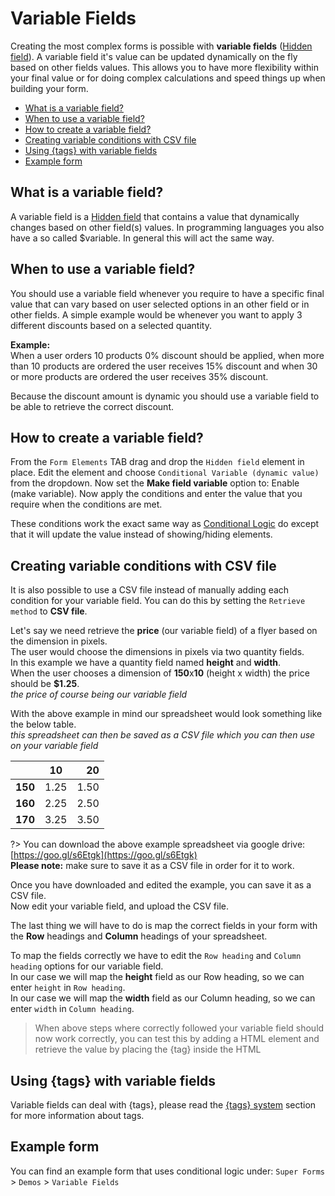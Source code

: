 # Variable Fields

Creating the most complex forms is possible with **variable fields** ([Hidden field](hidden-field)).
A variable field it's value can be updated dynamically on the fly based on other fields values.
This allows you to have more flexibility within your final value or for doing complex calculations and speed things up when building your form.

* [What is a variable field?](#what-is-a-variable-field)
* [When to use a variable field?](#when-to-use-a-variable-field)
* [How to create a variable field?](#how-to-create-a-variable-field)
* [Creating variable conditions with CSV file](#creating-variable-conditions-with-csv-file)
* [Using {tags} with variable fields](#using-tags-with-variable-fields)
* [Example form](#example-form)

## What is a variable field?

A variable field is a [Hidden field](hidden-field) that contains a value that dynamically changes based on other field(s) values. In programming languages you also have a so called $variable. In general this will act the same way.

## When to use a variable field?

You should use a variable field whenever you require to have a specific final value that can vary based on user selected options in an other field or in other fields. A simple example would be whenever you want to apply 3 different discounts based on a selected quantity.

**Example:**<br />
When a user orders 10 products 0% discount should be applied, when more than 10 products are ordered the user receives 15% discount and when 30 or more products are ordered the user receives 35% discount.

Because the discount amount is dynamic you should use a variable field to be able to retrieve the correct discount.

## How to create a variable field?

From the `Form Elements` TAB drag and drop the `Hidden field` element in place.
Edit the element and choose `Conditional Variable (dynamic value)` from the dropdown.
Now set the **Make field variable** option to: Enable (make variable).
Now apply the conditions and enter the value that you require when the conditions are met.

These conditions work the exact same way as [Conditional Logic](conditional-logic) do except that it will update the value instead of showing/hiding elements.

## Creating variable conditions with CSV file

It is also possible to use a CSV file instead of manually adding each condition for your variable field.
You can do this by setting the `Retrieve method` to **CSV file**.

Let's say we need retrieve the **price** (our variable field) of a flyer based on the dimension in pixels.<br />
The user would choose the dimensions in pixels via two quantity fields.<br />
In this example we have a quantity field named **height** and **width**.<br />
When the user chooses a dimension of **150**x**10** (height x width) the price should be **$1.25**.<br />
_the price of course being our variable field_

With the above example in mind our spreadsheet would look something like the below table.<br />
_this spreadsheet can then be saved as a CSV file which you can then use on your variable field_

|    | **10**  | **20** |
| ------------- |:-------------:| -----: |
| **150**  | 1.25    | 1.50  |
| **160**  | 2.25    | 2.50  |
| **170**  | 3.25    | 3.50  |

?> You can download the above example spreadsheet via google drive: [https://goo.gl/s6Etgk](https://goo.gl/s6Etgk)<br />**Please note:** make sure to save it as a CSV file in order for it to work.

Once you have downloaded and edited the example, you can save it as a CSV file.<br />
Now edit your variable field, and upload the CSV file.

The last thing we will have to do is map the correct fields in your form with the **Row** headings and **Column** headings of your spreadsheet.

To map the fields correctly we have to edit the `Row heading` and `Column heading` options for our variable field.<br />
In our case we will map the **height** field as our Row heading, so we can enter `height` in `Row heading`.<br />
In our case we will map the **width** field as our Column heading, so we can enter `width` in `Column heading`.

> When above steps where correctly followed your variable field should now work correctly, you can test this by adding a HTML element and retrieve the value by placing the {tag} inside the HTML

## Using {tags} with variable fields

Variable fields can deal with {tags}, please read the [{tags} system](tags-system) section for more information about tags.

## Example form

You can find an example form that uses conditional logic under: `Super Forms` > `Demos` > `Variable Fields`
